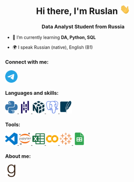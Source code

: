 <h1 align="center">Hi there, I'm Ruslan</a> 
<img src="https://github.com/Rusildur/Rusildur/blob/927879370ea70d71dda27d9489191b181ceb41b2/icons/Hi.gif" height="32"/></h1>
<h3 align="center">Data Analyst Student from Russia</h3>


- 💪 I’m currently learning **DA, Python, SQL**

- 🌍 I speak Russian (native), English (B1)

### Connect with me:
<p align="left">
<a href="https://t.me/Mustafin_Ruslan_F" target="blank"><img align="center" src="https://github.com/Rusildur/Rusildur/blob/fe132de777ed44df01c679632014396e04e47238/icons/telegram.svg" alt="telegram" height="40" width="40" /></a>
</p>

### Languages and skills:
<p align="left"> 
<a href="https://www.python.org" target="_blank" rel="noreferrer"> <img src="https://github.com/Rusildur/Rusildur/blob/c21c503fd2b9c725e69a1114161ec3319a28bf5d/icons/python.svg" alt="python" width="40" height="40"/> </a> 
 <a href="https://pandas.pydata.org/docs/" target="_blank" rel="noreferrer"> <img src="https://github.com/Rusildur/Rusildur/blob/0a0937ea8317526efdda7ddb5f14db893a001e3d/icons/pandas.svg" alt="pandas" width="40" height="40"/> </a> 
 <a href="https://numpy.org/" target="_blank" rel="noreferrer"> <img src="https://github.com/Rusildur/Rusildur/blob/4f1f68063151532c1e8e7103cb628bba7839fb64/icons/numpy.svg" alt="numpy" width="40" height="40"/> </a> 
<a href="https://www.postgresql.org/" target="_blank" rel="noreferrer"> <img src="https://github.com/Rusildur/Rusildur/blob/0a0937ea8317526efdda7ddb5f14db893a001e3d/icons/postgresql.svg" alt="sql" width="40" height="40"/> </a>
<a href="https://www.sqlite.org/index.html" target="_blank" rel="noreferrer"> <img src="https://github.com/Rusildur/Rusildur/blob/b50f1efc63fa7971c5c175c0e2afc165feddcbc6/icons/sqlite.svg" alt="sql" width="40" height="40"/> </a> 
  
</p>

### Tools:
<p align="left"> 
<a href="https://code.visualstudio.com/" target="_blank" rel="noreferrer"> <img src="https://github.com/Rusildur/Rusildur/blob/61c873537f01ab6d1768cff1f306a94187bf3fc3/icons/visualstudiocode.svg" alt="vsc" width="40" height="40"/> </a> 
<a href="https://jupyter.org/" target="_blank" rel="noreferrer"> <img src="https://github.com/Rusildur/Rusildur/blob/0a0937ea8317526efdda7ddb5f14db893a001e3d/icons/jupyter.svg" alt="jupyter" width="40" height="40"/> </a> 
<a href="https://support.microsoft.com/en-us/excel" target="_blank" rel="noreferrer"> <img src="https://github.com/Rusildur/Rusildur/blob/0a0937ea8317526efdda7ddb5f14db893a001e3d/icons/microsoftexcel.svg" alt="excel" width="40" height="40"/> </a> 
<a href="https://colab.research.google.com/" target="_blank" rel="noreferrer"> <img src="https://github.com/Rusildur/Rusildur/blob/8e229da9e9eb15d77e5f9a57975cf2fb9a63a65c/icons/colab.svg" alt="colab" width="40" height="40"/> </a> 
<a href="https://www.tableau.com"> <img src="https://github.com/Rusildur/Rusildur/blob/646723f142b754874f9f4d10775e974a33b1b930/icons/tableau.svg" alt="tableau" width="40" height="40"/> </a>
 <a href="https://www.google.com/intl/ru/sheets/about/"> <img src="https://github.com/Rusildur/Rusildur/blob/235123245932d77215f7170c5158b02009149635/icons/sheets.svg" alt="tableau" width="40" height="40"/> </a> 
</p>

### About me:
<p align="left"> 
<a href="https://www.goodreads.com/user/show/99753736-ruslan" target="blank"><img align="center" src="https://github.com/Rusildur/Rusildur/blob/9d1f66506d10d4027f02ef449d15c5988f2ab9eb/icons/goodreads.svg" alt="goodreads" height="40" width="40" /></a>
</p>
